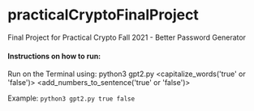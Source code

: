 # practicalCryptoFinalProject
Final Project for Practical Crypto Fall 2021 - Better Password Generator

#### **Instructions on how to run:**

Run on the Terminal using: python3 gpt2.py <capitalize_words('true' or 'false')> <add_numbers_to_sentence('true' or 'false')>

Example: `python3 gpt2.py true false`

